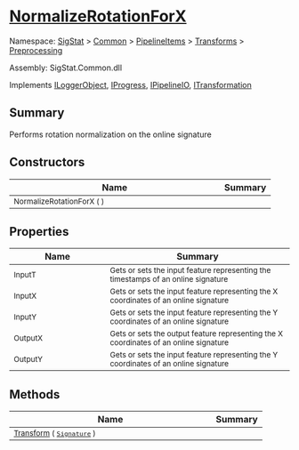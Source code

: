 # [NormalizeRotationForX](./NormalizeRotationForX.md)

Namespace: [SigStat]() > [Common](./../../../README.md) > [PipelineItems]() > [Transforms]() > [Preprocessing](./README.md)

Assembly: SigStat.Common.dll

Implements [ILoggerObject](./../../../ILoggerObject.md), [IProgress](./../../../Helpers/IProgress.md), [IPipelineIO](./../../../Pipeline/IPipelineIO.md), [ITransformation](./../../../ITransformation.md)

## Summary
Performs rotation normalization on the online signature

## Constructors

| Name | Summary | 
| --- | --- | 
| <sub>NormalizeRotationForX (  )</sub><img width=200>| <sub></sub>| <br>


## Properties

| Name | Summary | 
| --- | --- | 
| <sub>InputT</sub><img width=200>| <sub>Gets or sets the input feature representing the timestamps of an online signature</sub>| <br>
| <sub>InputX</sub><img width=200>| <sub>Gets or sets the input feature representing the X coordinates of an online signature</sub>| <br>
| <sub>InputY</sub><img width=200>| <sub>Gets or sets the input feature representing the Y coordinates of an online signature</sub>| <br>
| <sub>OutputX</sub><img width=200>| <sub>Gets or sets the output feature representing the X coordinates of an online signature</sub>| <br>
| <sub>OutputY</sub><img width=200>| <sub>Gets or sets the input feature representing the Y coordinates of an online signature</sub>| <br>


## Methods

| Name | Summary | 
| --- | --- | 
| <sub>[Transform](./Methods/NormalizeRotationForX-100663793.md) ( [`Signature`](./../../../Signature.md) )</sub><img width=200>| <sub></sub>| <br>


